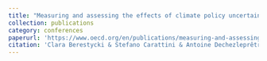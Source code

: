```yaml
---
title: "Measuring and assessing the effects of climate policy uncertainty"
collection: publications
category: conferences
paperurl: 'https://www.oecd.org/en/publications/measuring-and-assessing-the-effects-of-climate-policy-uncertainty_34483d83-en.html'
citation: 'Clara Berestycki & Stefano Carattini & Antoine Dechezleprêtre & Tobias Kruse, 2022. "Measuring and assessing the effects of climate policy uncertainty", <i> OECD Economics Department Working Papers </i> 1724, OECD Publishing.'
---
```


